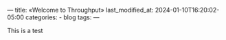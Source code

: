 —
title: «Welcome to Throughput»
last_modified_at: 2024-01-10T16:20:02-05:00
categories:
    - blog
tags:
—

This is a test